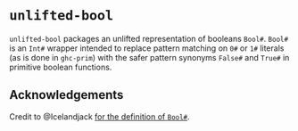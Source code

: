 
# `unlifted-bool`

`unlifted-bool` packages an unlifted representation of booleans `Bool#`. `Bool#` is an `Int#` wrapper intended to replace pattern matching on `0#` or `1#` literals (as is done in `ghc-prim`) with the safer pattern synonyms `False#` and `True#` in primitive boolean functions. 

## Acknowledgements

Credit to @Icelandjack [for the definition of `Bool#`](https://gitlab.haskell.org/ghc/ghc/-/wikis/unlifted-data-types).
